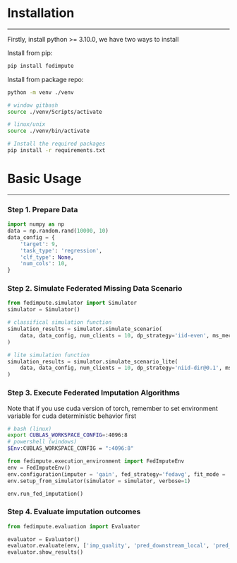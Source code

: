 
# Installation
---
Firstly, install python >= 3.10.0, we have two ways to install

Install from pip:
```bash
pip install fedimpute
```

Install from package repo:
```bash
python -m venv ./venv

# window gitbash
source ./venv/Scripts/activate

# linux/unix
source ./venv/bin/activate

# Install the required packages
pip install -r requirements.txt
```

# Basic Usage
---
### Step 1. Prepare Data
```python
import numpy as np
data = np.random.rand(10000, 10)
data_config = {
    'target': 9,
    'task_type': 'regression',
    'clf_type': None,
    'num_cols': 10,
}
```

### Step 2. Simulate Federated Missing Data Scenario
```python
from fedimpute.simulator import Simulator
simulator = Simulator()

# classifical simulation function
simulation_results = simulator.simulate_scenario(
    data, data_config, num_clients = 10, dp_strategy='iid-even', ms_mech_type='mcar', verbose=1
)

# lite simulation function
simulation_results = simulator.simulate_scenario_lite(
    data, data_config, num_clients = 10, dp_strategy='niid-dir@0.1', ms_scenario = 'mar-heter', verbose=1
)
```

### Step 3. Execute Federated Imputation Algorithms
Note that if you use cuda version of torch, remember to set environment variable for cuda deterministic behavior first
```bash
# bash (linux)
export CUBLAS_WORKSPACE_CONFIG=:4096:8
# powershell (windows)
$Env:CUBLAS_WORKSPACE_CONFIG = ":4096:8"
```

```python
from fedimpute.execution_environment import FedImputeEnv
env = FedImputeEnv()
env.configuration(imputer = 'gain', fed_strategy='fedavg', fit_mode = 'fed')
env.setup_from_simulator(simulator = simulator, verbose=1)

env.run_fed_imputation()
```


### Step 4. Evaluate imputation outcomes
```python
from fedimpute.evaluation import Evaluator

evaluator = Evaluator()
evaluator.evaluate(env, ['imp_quality', 'pred_downstream_local', 'pred_downstream_fed'])
evaluator.show_results()
```